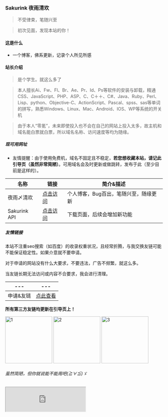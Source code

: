 ### Sakurink 夜雨清欢

> 不受律束，笔随兴至

> 初次见面，发现本站的你！

#### 这是什么

- 一个博客，佛系更新，记录个人所见所感

#### 站长介绍

> 是个学生。就这么多了

> 本人擅长Ai、Fw、Fl、Br、Ae、Pr、Id、Ps等软件的安装与卸载，精通CSS、JavaScript、PHP、ASP、C、C＋＋、C#、Java、Ruby、Perl、Lisp、python、Objective-C、ActionScript、Pascal、spss、sas等单词的拼写，熟悉Windows、Linux、Mac、Android、IOS、WP等系统的开关机

> 由于本人“零氪”，未来即使投入也不会在自己的网站上投入太多，故主机和域名能白票就白票，所以域名名称、访问速度等均为随缘。

##### 现可用网址

- 友情提醒：由于使用免费机，域名不固定且不稳定，**若您想收藏本站，请记此引导页（虽然非常简陋）**。可用域名会及时更新或做跳转，发布于此（至少目前是这样的）。

| 名称 | 链接       | 简介&描述 | 
| ----- | --------- | ----------- |
| 夜雨〆清欢 | [点击访问](http://sakurink.iblogger.org/) | 个人博客，Bug百出，笔随兴至，随缘更新 |
| Sakurink API | [点击访问](https://api.sakurink.eu.org/) | 下载页面，后续会增加新功能 |

##### 友情链接

本站不注重seo搜索（如百度）的收录权重状况，且经常折腾，与我交换友链可能不能保证稳定性。如果介意就不要申请。

对于申请的网站没有什么大要求，不要违法，广告不频繁，就这么多。

当友链长期无法访问或内容不合要求，我会进行清理。

| --- | --- |
| ----- | --------- |
| 申请&友链 | [点此查看](https://sakurink.eu.org/friends/) |

**所有第三方友链均更新在引导页上！**

<img height="150" alt="1" src="https://github.com/blogink/blogink.github.io/assets/74526568/35e62624-0256-4295-b055-74538bb1ec6a">
<img height="150" alt="2" src="https://github.com/blogink/blogink.github.io/assets/74526568/18e2d60a-7636-4e07-ade5-2ab5296aa604">
<img height="150" alt="3" src="https://github.com/blogink/blogink.github.io/assets/74526568/fd4d6aae-8d7a-404f-a777-11bb1db214e0">

###### 虽然简陋，但你就说能不能用吧(≧∀≦)ゞ

<iframe class="iframe" src="https://sakurink.eu.org/friends/" style="width: 95%; height: auto;transform-origin: left top; transform: scale(0.535, 0.525)"></iframe>
